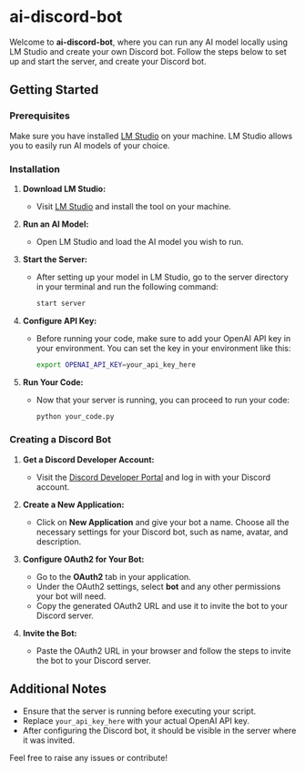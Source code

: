 # ai-discord-bot

Welcome to **ai-discord-bot**, where you can run any AI model locally using LM Studio and create your own Discord bot. Follow the steps below to set up and start the server, and create your Discord bot.

## Getting Started

### Prerequisites

Make sure you have installed [LM Studio](https://lmstudio.com/download) on your machine. LM Studio allows you to easily run AI models of your choice.

### Installation

1. **Download LM Studio:**
   - Visit [LM Studio](https://lmstudio.com/download) and install the tool on your machine.
   
2. **Run an AI Model:**
   - Open LM Studio and load the AI model you wish to run.

3. **Start the Server:**
   - After setting up your model in LM Studio, go to the server directory in your terminal and run the following command:
     ```bash
     start server
     ```

4. **Configure API Key:**
   - Before running your code, make sure to add your OpenAI API key in your environment. You can set the key in your environment like this:
     ```bash
     export OPENAI_API_KEY=your_api_key_here
     ```

5. **Run Your Code:**
   - Now that your server is running, you can proceed to run your code:
     ```bash
     python your_code.py
     ```

### Creating a Discord Bot

1. **Get a Discord Developer Account:**
   - Visit the [Discord Developer Portal](https://discord.com/developers/applications) and log in with your Discord account.

2. **Create a New Application:**
   - Click on **New Application** and give your bot a name. Choose all the necessary settings for your Discord bot, such as name, avatar, and description.

3. **Configure OAuth2 for Your Bot:**
   - Go to the **OAuth2** tab in your application.
   - Under the OAuth2 settings, select **bot** and any other permissions your bot will need.
   - Copy the generated OAuth2 URL and use it to invite the bot to your Discord server.

4. **Invite the Bot:**
   - Paste the OAuth2 URL in your browser and follow the steps to invite the bot to your Discord server.

## Additional Notes

- Ensure that the server is running before executing your script.
- Replace `your_api_key_here` with your actual OpenAI API key.
- After configuring the Discord bot, it should be visible in the server where it was invited.

Feel free to raise any issues or contribute!
